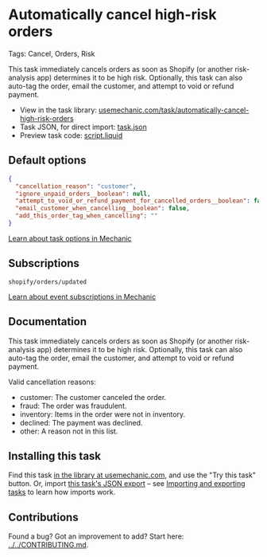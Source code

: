 # Automatically cancel high-risk orders

Tags: Cancel, Orders, Risk

This task immediately cancels orders as soon as Shopify (or another risk-analysis app) determines it to be high risk. Optionally, this task can also auto-tag the order, email the customer, and attempt to void or refund payment.

* View in the task library: [usemechanic.com/task/automatically-cancel-high-risk-orders](https://usemechanic.com/task/automatically-cancel-high-risk-orders)
* Task JSON, for direct import: [task.json](../../tasks/automatically-cancel-high-risk-orders.json)
* Preview task code: [script.liquid](./script.liquid)

## Default options

```json
{
  "cancellation_reason": "customer",
  "ignore_unpaid_orders__boolean": null,
  "attempt_to_void_or_refund_payment_for_cancelled_orders__boolean": false,
  "email_customer_when_cancelling__boolean": false,
  "add_this_order_tag_when_cancelling": ""
}
```

[Learn about task options in Mechanic](https://docs.usemechanic.com/article/471-task-options)

## Subscriptions

```liquid
shopify/orders/updated
```

[Learn about event subscriptions in Mechanic](https://docs.usemechanic.com/article/408-subscriptions)

## Documentation

This task immediately cancels orders as soon as Shopify (or another risk-analysis app) determines it to be high risk. Optionally, this task can also auto-tag the order, email the customer, and attempt to void or refund payment.

Valid cancellation reasons:

* customer: The customer canceled the order.
* fraud: The order was fraudulent.
* inventory: Items in the order were not in inventory.
* declined: The payment was declined.
* other: A reason not in this list.

## Installing this task

Find this task [in the library at usemechanic.com](https://usemechanic.com/task/automatically-cancel-high-risk-orders), and use the "Try this task" button. Or, import [this task's JSON export](../../tasks/automatically-cancel-high-risk-orders.json) – see [Importing and exporting tasks](https://docs.usemechanic.com/article/505-importing-and-exporting-tasks) to learn how imports work.

## Contributions

Found a bug? Got an improvement to add? Start here: [../../CONTRIBUTING.md](../../CONTRIBUTING.md).
